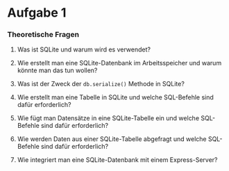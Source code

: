 # Aufgabe 1

### Theoretische Fragen


1. Was ist SQLite und warum wird es verwendet?


2. Wie erstellt man eine SQLite-Datenbank im Arbeitsspeicher und warum könnte man das tun wollen?


3. Was ist der Zweck der `db.serialize()` Methode in SQLite?


4. Wie erstellt man eine Tabelle in SQLite und welche SQL-Befehle sind dafür erforderlich?


5. Wie fügt man Datensätze in eine SQLite-Tabelle ein und welche SQL-Befehle sind dafür erforderlich?


6. Wie werden Daten aus einer SQLite-Tabelle abgefragt und welche SQL-Befehle sind dafür erforderlich?

7. Wie integriert man eine SQLite-Datenbank mit einem Express-Server?


